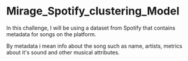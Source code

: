 # Mirage_Spotify_clustering_Model

In this challenge, I will be using a dataset from Spotify that contains metadata for songs on the platform.

By metadata i mean info about the song such as name, artists, metrics about it's sound and other musical attributes.
